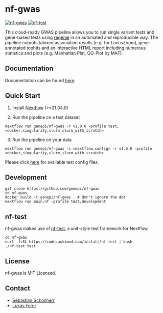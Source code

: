 # nf-gwas

[![nf-gwas](https://github.com/genepi/nf-gwas/actions/workflows/ci-tests.yml/badge.svg)](https://github.com/genepi/nf-gwas/actions/workflows/ci-tests.yml)
[![nf-test](https://img.shields.io/badge/tested_with-nf--test-337ab7.svg)](https://github.com/askimed/nf-test)

This cloud-ready GWAS pipeline allows you to run single variant tests and gene-based tests using [regenie](https://github.com/rgcgithub/regenie) in an automated and reproducible way. The pipeline outputs tabixed association results (e.g. for LocusZoom), gene-annotated tophits and an interactive HTML report including numerous statistics and plots (e.g. Manhattan Plat, QQ-Plot by MAF).

## Documentation
Documentation can be found [here](https://genepi.github.io/nf-gwas/).

## Quick Start

1) Install [Nextflow](https://www.nextflow.io/docs/latest/getstarted.html#installation) (>=21.04.0)

2) Run the pipeline on a test dataset

```
nextflow run genepi/nf-gwas -r v1.0.0 -profile test,<docker,singularity,slurm,slurm_with_scratch>
```

3) Run the pipeline on your data

```
nextflow run genepi/nf-gwas -c <nextflow.config> -r v1.0.0 -profile <docker,singularity,slurm,slurm_with_scratch>
```

Please click [here](tests) for available test config files.

## Development
```
git clone https://github.com/genepi/nf-gwas
cd nf-gwas
docker build -t genepi/nf-gwas . # don't ignore the dot
nextflow run main.nf -profile test,development
```

## nf-test
nf-gwas makes use of [nf-test](https://github.com/askimed/nf-test), a unit-style test framework for Nextflow.
```
cd nf-gwas
curl -fsSL https://code.askimed.com/install/nf-test | bash
./nf-test test
```

## License
nf-gwas is MIT Licensed.

## Contact
* [Sebastian Schönherr](mailto:sebastian.schoenherr@i-med.ac.at)
* [Lukas Forer](mailto:lukas.forer@i-med.ac.at)

